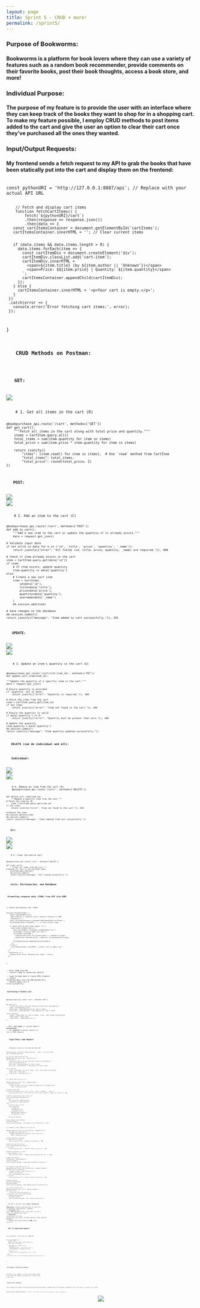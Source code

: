 ```yaml
---
layout: page
title: Sprint 5 - CRUD + more! 
permalink: /sprint5/
---
```


<h3> <b> Purpose of Bookworms: </b> </h3>
<h4> Bookworms is a platform for book lovers where they can use a variety of features such as a random book recommender, provide comments on their favorite books, post their book thoughts, access a book store, and more! </h4>

<h3> <b>  Individual Purpose: </b>  </h3>
<h4> The purpose of my feature is to provide the user with an interface where they can keep track of the books they want to shop for in a shopping cart. To make my feature possible, I employ CRUD methods to post items added to the cart and give the user an option to clear their cart once they’ve purchased all the ones they wanted.
 </h4>

<h3> <b>  Input/Output Requests:  </b> </h3>
<h4> My frontend sends a fetch request to my API to grab the books that have been statically put into the cart and display them on the frontend:
 </h4>

<code> 
const pythonURI = 'http://127.0.0.1:8887/api'; // Replace with your actual API URL

        // Fetch and display cart items
        function fetchCartItems() {
            fetch(`${pythonURI}/cart`)
            .then(response => response.json())
            .then(data => {
       const cartItemsContainer = document.getElementById('cartItems');
       cartItemsContainer.innerHTML = ''; // Clear current items


       if (data.items && data.items.length > 0) {
         data.items.forEach(item => {
           const cartItemDiv = document.createElement('div');
           cartItemDiv.classList.add('cart-item');
           cartItemDiv.innerHTML = `
             <span>${item.title} (by ${item.author || 'Unknown'})</span>
             <span>Price: $${item.price} | Quantity: ${item.quantity}</span>
           `;
           cartItemsContainer.appendChild(cartItemDiv);
         });
       } else {
         cartItemsContainer.innerHTML = '<p>Your cart is empty.</p>';
       }
     })
     .catch(error => {
       console.error('Error fetching cart items:', error);
     });
 }


<h3> <b>  CRUD Methods on Postman:  </b> </h3>

<h4> <b>  GET:  </b> </h4>
<img src="{{site.baseurl}}/images/get.png">

<code> 
    # 1. Get all items in the cart (R)
    
    @bookpurchase_api.route('/cart', methods=['GET'])
    def get_cart():
        """Fetch all items in the cart along with total price and quantity."""
        items = CartItem.query.all()
        total_items = sum(item.quantity for item in items)
        total_price = sum(item.price * item.quantity for item in items)

        return jsonify({
            "items": [item.read() for item in items],  # Use `read` method from CartItem
            "total_items": total_items,
            "total_price": round(total_price, 2)
    })


<h4> <b>  POST:  </b> </h4>
<img src="{{site.baseurl}}/images/post.png">
<img src="{{site.baseurl}}/images/postdb.png">

<code> 
    # 2. Add an item to the cart (C)

    @bookpurchase_api.route('/cart', methods=['POST'])
    def add_to_cart():
        """Add a new item to the cart or update the quantity if it already exists."""
        data = request.get_json()

    # Validate input data
    if not all(k in data for k in ('id', 'title', 'price', 'quantity', '_name')):
        return jsonify({"error": "All fields (id, title, price, quantity, _name) are required."}), 400

    # Check if item already exists in the cart
    item = CartItem.query.get(data['id'])
    if item:
        # If item exists, update quantity
        item.quantity += data['quantity']
    else:
        # Create a new cart item
        item = CartItem(
            id=data['id'],
            title=data['title'],
            price=data['price'],
            quantity=data['quantity'],
            username=data['_name']
        )
        db.session.add(item)

    # Save changes to the database
    db.session.commit()
    return jsonify({"message": "Item added to cart successfully."}), 201


<h4> <b>  UPDATE:  </b> </h4>
<img src="{{site.baseurl}}/images/update.png">
<img src="{{site.baseurl}}/images/updatedb.png">

<code> 
    # 3. Update an item's quantity in the cart (U)

    @bookpurchase_api.route('/cart/<int:item_id>', methods=['PUT'])
    def update_cart_item(item_id):

    """Update the quantity of a specific item in the cart."""
    data = request.get_json()

    # Ensure quantity is provided
    if 'quantity' not in data:
        return jsonify({"error": "Quantity is required."}), 400

    # Fetch the item from the cart
    item = CartItem.query.get(item_id)
    if not item:
        return jsonify({"error": "Item not found in the cart."}), 404

    # Ensure the quantity is valid
    if data['quantity'] <= 0:
        return jsonify({"error": "Quantity must be greater than zero."}), 400

    # Update the quantity
    item.quantity = data['quantity']
    db.session.commit()
    return jsonify({"message": "Item quantity updated successfully."})


<h4> <b>  DELETE (can do individual and all):  </b> </h4>
<h4> <b>  Individual:  </b> </h4>
<img src="{{site.baseurl}}/images/ind_delete.png">
<img src="{{site.baseurl}}/images/ind_deletedb.png">

<code>
    # 4. Remove an item from the cart (D)
    @bookpurchase_api.route('/cart/<int:item_id>', methods=['DELETE'])

    def delete_cart_item(item_id):
        """Remove a specific item from the cart."""
    # Fetch the item by ID
        item = CartItem.query.get(item_id)
    if not item:
        return jsonify({"error": "Item not found in the cart."}), 404

    # Delete the item
    db.session.delete(item)
    db.session.commit()
    return jsonify({"message": "Item removed from cart successfully."})


<h4> <b>  All:  </b> </h4>
<img src="{{site.baseurl}}/images/delete.png">
<img src="{{site.baseurl}}/images/deletedb.png">

<code>
    # 5. Clear the entire cart

    @bookpurchase_api.route('/cart', methods=['DELETE'])

    def clear_cart():
        """Clear all items from the cart."""
    # Delete all rows in the CartItem table
        CartItem.query.delete()
        db.session.commit()
        return jsonify({"message": "Cart cleared successfully."})


<h3> <b>  Lists, Dictionaries, and Database  </b> </h3>

<h4> <b>Formatting response data (JSON) from API into DOM: </b> </h4>

<code>
// Fetch and display cart items
  
    function fetchCartItems() {
        fetch(`${pythonURI}/cart`)
        .then(response => response.json()) #convert response to JSON
        .then(data => { 
        const cartItemsContainer = document.getElementById('cartItems');
        cartItemsContainer.innerHTML = ''; // Clear current items

        if (data.items && data.items.length > 0) {
          data.items.forEach(item => {
            const cartItemDiv = document.createElement('div');
            cartItemDiv.classList.add('cart-item');
            cartItemDiv.innerHTML = `
              <span>${item.title} (by ${item.author || 'Unknown'})</span>
              <span>Price: $${item.price} | Quantity: ${item.quantity}</span>
            `;
            cartItemsContainer.appendChild(cartItemDiv);
          });
        } else {
          cartItemsContainer.innerHTML = '<p>Your cart is empty.</p>';
        }
      })
      .catch(error => {
        console.error('Error fetching cart items:', error);
      });
  }


✅ Fetch JSON from API
<br>
✅ Convert JSON to JavaScript objects
<br>
✅ Loop through data & create HTML elements
<br>
✅ Insert formatted data into the DOM dynamically
<br>
✅ Handle empty cart & errors gracefully

<h4> <b>Extracting A Python List </b> </h4>
<code>
@bookpurchase_api.route('/cart', methods=['GET'])

    def get_cart():
        """Fetch all items in the cart along with total price and quantity."""
        items = CartItem.query.all()
        total_items = sum(item.quantity for item in items)
        total_price = sum(item.price * item.quantity for item in items)

    return jsonify({
        "items": [item.read() for item in items],  # Use `read` method from CartItem
        "total_items": total_items,
        "total_price": round(total_price, 2)
    })


✅ Here, <b>cart_items</b> is a python <b>list</b> of <b>dictionaries</b>
<br>
✅ The <b>jsonify()</b> function converts it into a JSON response.

<h3> <b>  Algorithmic Code Request  </b> </h3>

<code>
    # Blueprint setup for the book purchase API

    bookpurchase_api = Blueprint('bookpurchase_api', __name__, url_prefix='/api')
    api = Api(bookpurchase_api)

    # 1. Get all items in the cart (R)
    @bookpurchase_api.route('/cart', methods=['GET'])
    def get_cart():
        """Fetch all items in the cart along with total price and quantity."""
        items = CartItem.query.all()
        total_items = sum(item.quantity for item in items)
        total_price = sum(item.price * item.quantity for item in items)

    return jsonify({
        "items": [item.read() for item in items],  # Use `read` method from CartItem
        "total_items": total_items,
        "total_price": round(total_price, 2)
    })


    # 2. Add an item to the cart (C)
    
    @bookpurchase_api.route('/cart', methods=['POST'])
        def add_to_cart():
        """Add a new item to the cart or update the quantity if it already exists."""
            data = request.get_json()

    # Validate input data
    if not all(k in data for k in ('id', 'title', 'price', 'quantity', '_name')):
        return jsonify({"error": "All fields (id, title, price, quantity, _name) are required."}), 400

    # Check if item already exists in the cart
    item = CartItem.query.get(data['id'])
    if item:
        # If item exists, update quantity
        item.quantity += data['quantity']
    else:
        # Create a new cart item
        item = CartItem(
            id=data['id'],
            title=data['title'],
            price=data['price'],
            quantity=data['quantity'],
            username=data['_name']
        )
        db.session.add(item)

    # Save changes to the database
    db.session.commit()
    return jsonify({"message": "Item added to cart successfully."}), 201


    # 3. Update an item's quantity in the cart (U)

    @bookpurchase_api.route('/cart/<int:item_id>', methods=['PUT'])
        def update_cart_item(item_id):
        """Update the quantity of a specific item in the cart."""
            data = request.get_json()

    # Ensure quantity is provided
    if 'quantity' not in data:
        return jsonify({"error": "Quantity is required."}), 400

    # Fetch the item from the cart
    item = CartItem.query.get(item_id)
    if not item:
        return jsonify({"error": "Item not found in the cart."}), 404

    # Ensure the quantity is valid
    if data['quantity'] <= 0:
        return jsonify({"error": "Quantity must be greater than zero."}), 400

    # Update the quantity
    item.quantity = data['quantity']
    db.session.commit()
    return jsonify({"message": "Item quantity updated successfully."})


    # 4. Remove an item from the cart (D)
    @bookpurchase_api.route('/cart/<int:item_id>', methods=['DELETE'])
    def delete_cart_item(item_id):
        """Remove a specific item from the cart."""
        # Fetch the item by ID
        item = CartItem.query.get(item_id)
    if not item:
        return jsonify({"error": "Item not found in the cart."}), 404

    # Delete the item
    db.session.delete(item)
    db.session.commit()
    return jsonify({"message": "Item removed from cart successfully."})

    # 5. Clear the entire cart
    @bookpurchase_api.route('/cart', methods=['DELETE'])
    def clear_cart():
        """Clear all items from the cart."""
     # Delete all rows in the CartItem table
        CartItem.query.delete()
        db.session.commit()
        return jsonify({"message": "Cart cleared successfully."})


✅ The API is defined using <b>Flask’s Blueprint</b>
<br>
✅ <b>Sequencing:</b> Step-by-step execution of <code>query.all()</code>, calculations, and jsonify() response.
<br>
✅ <b>Iteration:</b> Uses list comprehensions (<code>sum(), [item.read() for item in items])</code> to iterate over items.
<br>
✅ <b>Selection:</b> <code>CartItem.query.all()</code> and <code>CartItem.query.get(item_id)</code> retreive specific data from the database.
<br>
✅ Formats and returns data as <b>JSON</b> using <code>josonify()</code>

<h3> <b> Call To Algorithm Request  </b> </h3>

<code> 
const pythonURI = 'http://127.0.0.1:8887/api';

    fetch(`${pythonURI}/cart`, {
        method: 'POST',
        headers: { 'Content-Type': 'application/json' },
        body: JSON.stringify(data)
      })
        .then(response => response.json())
        .then(data => {
          alert(data.message || 'Book added to cart!');
          fetchCartItems(); // Refresh cart items
        })
        .catch(error => {
          console.error('Error adding book to cart:', error);
        });
    } else {
      alert('Please fill out all fields before adding the book to the cart.');
    }
  }

<h4> <b>Call/Request (fetching an endpoint) </b> </h4>

The given <code>fetch()</code> request is used to send a POST request to the Flask API endpoint <code>${pythonURI}/cart</code> to add a book to the cart.

<h4> <b>Response/Error Handling</b> </h4>
After sending the request, the API processes the data and sends a response back. The response is handled in the <code>.then(response => response.json())</code> block.
<br>
Missing Fields (400 Bad Request): <code>{ "error": "All fields (id, title, price, quantity, _name) are required." }</code>

<center>
<img src="{{site.baseurl}}/images/thanks_for_reading.gif">
</center>